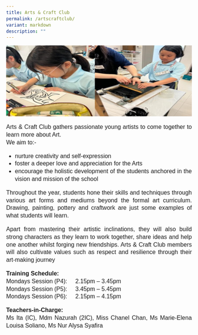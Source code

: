 ```yaml
---
title: Arts & Craft Club
permalink: /artscraftclub/
variant: markdown
description: ""
---
```

<img src="/images/Art_and_Craft_2024.jpg">

<p style="line-height:1.3;font-size:16px;font-family:Arial;text-align:justify;">Arts &amp; Craft Club gathers passionate young artists to come together to learn more about Art.<br>
We aim to:-
</p><ul>
   <li style="line-height:1.3;font-size:16px;font-family:Arial;text-align:justify;">nurture creativity and self-expression</li>
   <li style="line-height:1.3;font-size:16px;font-family:Arial;text-align:justify;">foster a deeper love and appreciation for the Arts</li>
   <li style="line-height:1.3;font-size:16px;font-family:Arial;text-align:justify;">encourage the holistic development of the students anchored in the vision and mission of the school</li></ul><p></p>

<p style="line-height:1.3;font-size:16px;font-family:Arial;text-align:justify;">Throughout the year, students hone their skills and techniques through various art forms and mediums beyond the formal art curriculum. Drawing, painting, pottery and craftwork are just some examples of what students will learn.</p>

<p style="line-height:1.3;font-size:16px;font-family:Arial;text-align:justify;">Apart from mastering their artistic inclinations, they will also build strong characters as they learn to work together, share ideas and help one another whilst forging new friendships. Arts &amp; Craft Club members will also cultivate values such as respect and resilience through their art-making journey</p>


<p style="line-height:1.3;font-size:16px;font-family:Arial;text-align:justify;"><b style="line-height:1.3;font-size:16px;font-family:Arial;text-align:justify;">Training Schedule:</b><br>
Mondays Session (P4): &nbsp;&nbsp; &nbsp;2.15pm – 3.45pm<br>
Mondays Session (P5): &nbsp;&nbsp; &nbsp;3.45pm – 5.45pm<br>
Mondays Session (P6): &nbsp;&nbsp; &nbsp;2.15pm – 4.15pm<br></p>

<p style="line-height:1.3;font-size:16px;font-family:Arial;text-align:justify;"><b style="line-height:1.3;font-size:16px;font-family:Arial;text-align:justify;">Teachers-in-Charge:</b><br>
Ms Ita (IC), Mdm Nazurah (2IC), Miss Chanel Chan, Ms Marie-Elena Louisa Soliano,	Ms Nur Alysa Syafira </p>